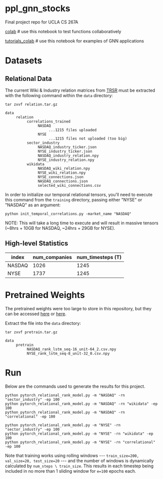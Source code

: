 # ppl_gnn_stocks
Final project repo for UCLA CS 267A


[colab](https://colab.research.google.com/drive/1f8UDNfQdb_fGI3jcMfwl-70rRr-aSOCA#scrollTo=c20pAMkoOo1H) # use this notebook to test functions collaboratively

[tutorials_colab](https://colab.research.google.com/drive/11kPl_81fmaIqoUH48Ozl3N83uXqL7xXO) # use this notebook for examples of GNN applications

# Datasets

## Relational Data

The current Wiki & Industry relation matrices from [TRSR](https://github.com/fulifeng/Temporal_Relational_Stock_Ranking) must be extracted with the following command within the `data` directory:

```
tar zxvf relation.tar.gz
```

```
data
     relation
          correlations_trained
               NASDAQ
                    ...1215 files uploaded
               NYSE
                    ...1215 files not uploaded (too big)
          sector_industry
               NASDAQ_industry_ticker.json
               NYSE_industry_ticker.json
               NASDAQ_industry_relation.npy
               NYSE_industry_relation.npy
          wikidata
               NASDAQ_wiki_relation.npy
               NYSE_wiki_relation.npy
               NYSE_connections.json
               NASDAQ_connections.json
               selected_wiki_connections.csv
```

In order to initialize our temporal relational tensors, you'll need to execute this command from the `training` directory, passing either "NYSE" or "NASDAQ" as an argument:

```
python init_temporal_correlations.py -market_name "NASDAQ"
```

NOTE: This will take a long time to execute and will result in massive tensors (~8hrs + 10GB for NASDAQ, ~24hrs + 29GB for NYSE).

## High-level Statistics

| index  | num_companies | num_timesteps (T) | 
|--------|---------------|-------------------|
| NASDAQ | 1026          | 1245              | 
| NYSE   | 1737          | 1245              | 

# Pretrained Weights

The pretrained weights were too large to store in this repository, but they can be accessed [here](https://drive.google.com/file/d/1HpAsHH4oGdLrWeOby17pjVv3uIMe1TGh/view) or [here](https://drive.google.com/file/d/1fyNCZ62pEItTQYEBzLwsZ9ehX_-Ai3qT/view).

Extract the file into the `data` directory:

```
tar zxvf pretrain.tar.gz
```

```
data
     pretrain
          NASDAQ_rank_lstm_seq-16_unit-64_2.csv.npy
          NYSE_rank_lstm_seq-8_unit-32_0.csv.npy
```

# Run

Below are the commands used to generate the results for this project.

```
python pytorch_relational_rank_model.py -m "NASDAQ" -rn "sector_industry" -ep 100
python pytorch_relational_rank_model.py -m "NASDAQ" -rn "wikidata" -ep 100
python pytorch_relational_rank_model.py -m "NASDAQ" -rn "correlational" -ep 100

python pytorch_relational_rank_model.py -m "NYSE" -rn "sector_industry" -ep 100
python pytorch_relational_rank_model.py -m "NYSE" -rn "wikidata" -ep 100
python pytorch_relational_rank_model.py -m "NYSE" -rn "correlational" -ep 100
```

Note that training works using rolling windows --- `train_size=200, val_size=20, test_size=20` --- and the number of windows is dynamically calculated by `num_steps \ train_size`. This results in each timestep being included in no more than 1 sliding window for `e=100` epochs each. 
